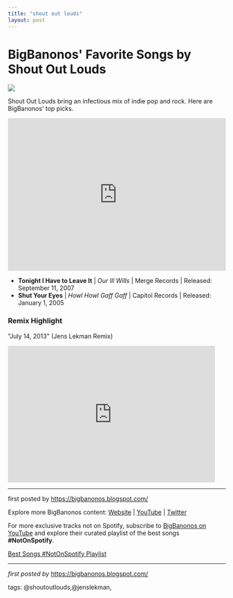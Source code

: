 ```yaml
---
title: "shout out louds"
layout: post
---
```

<h1>BigBanonos' Favorite Songs by Shout Out Louds</h1>
<img src="https://i.scdn.co/image/ab67616d0000b273dfb939feb07587ed086c649f">
<p>Shout Out Louds bring an infectious mix of indie pop and rock. Here are BigBanonos' top picks.</p> <iframe src="https://open.spotify.com/embed/playlist/6RtILKDsJw08EIZESUEJ5B?utm_source=generator" width="100%" height="352" frameBorder="0" allowfullscreen allow="autoplay; clipboard-write; encrypted-media; fullscreen; picture-in-picture" loading="lazy"></iframe> <ul> <li><strong>Tonight I Have to Leave It</strong> | <em>Our Ill Wills</em> | Merge Records | Released: September 11, 2007</li> <li><strong>Shut Your Eyes</strong> | <em>Howl Howl Gaff Gaff</em> | Capitol Records | Released: January 1, 2005</li>
</ul> <h3>Remix Highlight</h3>
<p>"July 14, 2013" (Jens Lekman Remix)</p>
<iframe width="95%" height="315" src="https://www.youtube.com/embed/WoXnQDpox_w?list=PLtuNtuTatqI0ougFL6ljsXyXfjMT9LrjJ" frameborder="0" allowfullscreen></iframe> <hr>
<p>first posted by <a href="https://bigbanonos.blogspot.com/">https://bigbanonos.blogspot.com/</a></p>
<div> <p>Explore more BigBanonos content: <a href="https://bigbanonos.blogspot.com/">Website</a> | <a href="https://www.youtube.com/@BigBanonos">YouTube</a> | <a href="https://x.com/bigbanonos">Twitter</a></p>
</div>


<!--Subscribe and Playlist Links-->
<div>
    <p>For more exclusive tracks not on Spotify, subscribe to <a href="https://www.youtube.com/@BigBanonos" target="_blank">BigBanonos on YouTube</a> and explore their curated playlist of the best songs <strong>#NotOnSpotify</strong>.</p>
    <p><a href="https://www.youtube.com/playlist?list=PLtuNtuTatqI0kFahUCbtbfenC_ET5O_tr" target="_blank">Best Songs #NotOnSpotify Playlist<br /></a></p></div>

<hr />

<p><em>first posted by</em> <a href="https://bigbanonos.blogspot.com/" rel="noopener" target="_new">https://bigbanonos.blogspot.com/</a></p>

<p>tags: @shoutoutlouds,@jenslekman,</p>
